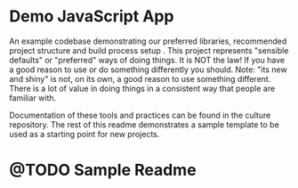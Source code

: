 # Demo JavaScript App

An example codebase demonstrating our preferred libraries, recommended project structure and build process setup . This project represents "sensible defaults" or "preferred" ways of doing things. It is NOT the law! If you have a good reason to use or do something differently you should. Note: "its new and shiny" is not, on its own, a good reason to use something different. There is a lot of value in doing things in a consistent way that people are familiar with.

Documentation of these tools and practices can be found in the culture repository. The rest of this readme demonstrates a sample template to be used as a starting point for new projects.

# @TODO Sample Readme
